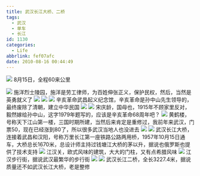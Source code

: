 ```yaml
---
title: 武汉长江大桥、二桥
tags:
  - 武汉
  - 单车
  - 长江
id: 1130
categories:
  - Life
abbrlink: fef07afc
date: 2010-08-16 00:44:49
---
```

![](/images/2010/08/16_201009052240573255_7257.jpg)
8月15日，全程60来公里
<!--more-->
![](/images/2010/08/16_201009052250185048_7258.jpg)
施洋烈士陵园，施洋是劳工律师，为百姓伸张正义，保护民权，然后，当然是英勇就义了
![](/images/2010/08/16_201009052252235158_7259.jpg)
![](/images/2010/08/16_201009052252367486_7260.jpg)
![](/images/2010/08/16_201009052252541872_7261.jpg)
辛亥革命武昌起义纪念馆，辛亥革命是孙中山先生领导的，最终废除了清朝，建立中华民国
![](/images/2010/08/16_201009052321040278_7262.jpg)
![](/images/2010/08/16_201009052256146308_7263.jpg)
宋庆龄，国母也，1915年不顾家里反对，毅然嫁给孙中山，这字1979年题写的，应该是辛亥革命68周年吧？
![](/images/2010/08/16_201009052259520678_7264.jpg)
黄鹤楼，号称天下江山第一楼，三国时期所建，当然后来肯定是重修过，我前年来武汉，门票50，现在已经涨到80了，所以很多武汉当地人也没进去
![](/images/2010/08/16_201009052320348300_7265.jpg)
![](/images/2010/08/16_201009052319524414_7266.jpg)
武汉长江大桥，连接着武昌和汉阳，号称万里长江第一座铁路公路两用桥，1957年10月15日通车，大桥总长1670米，总设计师主持过钱塘江大桥的茅以升，据说也俄罗斯也提供了技术支持
![](/images/2010/08/16_201009052303470825_7267.jpg)
江汉关，欧式风味的建筑，大大的门柱，又有点希腊风味
![](/images/2010/08/16_201009052307164322_7268.jpg)
江汉步行街，据说武汉最繁华的步行街
![](/images/2010/08/16_201009052308486687_7269.jpg)
![](/images/2010/08/16_201009052309076714_7270.jpg)
武汉长江二桥，全长3227.4米，据说质量还不如武汉长江大桥，老是整修